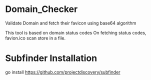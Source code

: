 # Domain_Checker
Validate Domain and fetch their favicon using base64 algorithm

This tool is based on domain status codes 
On fetching status codes, favion.ico scan store in a file. 


# Subfinder Installation
go install https://github.com/projectdiscovery/subfinder

